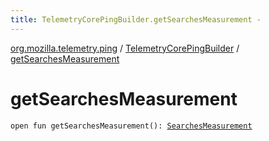 ```yaml
---
title: TelemetryCorePingBuilder.getSearchesMeasurement - 
---
```


[org.mozilla.telemetry.ping](../index.html) / [TelemetryCorePingBuilder](index.html) / [getSearchesMeasurement](./get-searches-measurement.html)

# getSearchesMeasurement

`open fun getSearchesMeasurement(): `[`SearchesMeasurement`](../../org.mozilla.telemetry.measurement/-searches-measurement/index.html)